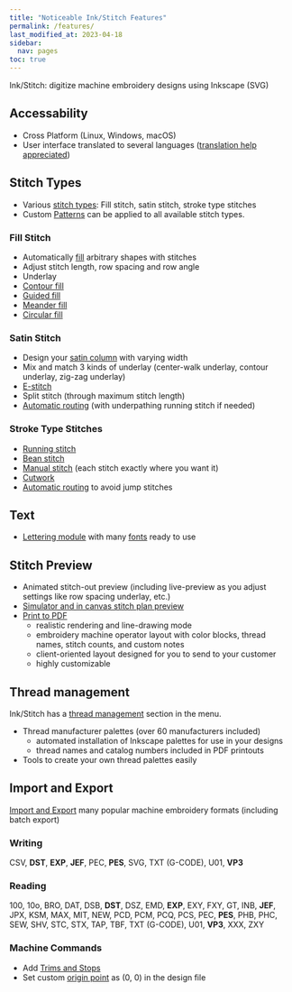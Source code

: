 ```yaml
---
title: "Noticeable Ink/Stitch Features"
permalink: /features/
last_modified_at: 2023-04-18
sidebar:
  nav: pages
toc: true
---
```

Ink/Stitch: digitize machine embroidery designs using Inkscape (SVG)

## Accessability

* Cross Platform (Linux, Windows, macOS)
* User interface translated to several languages ([translation help appreciated](https://translate.inkstitch.org))

## Stitch Types

* Various [stitch types](/docs/stitch-library/): Fill stitch, satin stitch, stroke type stitches
* Custom [Patterns](/docs/stitches/patterns/) can be applied to all available stitch types.

### Fill Stitch

* Automatically [fill](/docs/stitches/fill-stitch/) arbitrary shapes with stitches
* Adjust stitch length, row spacing and row angle
* Underlay
* [Contour fill](/docs/stitches/contour-fill/)
* [Guided fill](/docs/stitches/guided-fill/) 
* [Meander fill](/docs/stitches/meander-fill/)
* [Circular fill](/docs/stitches/circular-fill/)

### Satin Stitch
* Design your [satin column](/docs/stitches/satin-column/) with varying width
* Mix and match 3 kinds of underlay (center-walk underlay, contour underlay, zig-zag underlay)
* [E-stitch](/docs/stitches/e-stitch/)
* Split stitch (through maximum stitch length)
* [Automatic routing](/docs/satin-tools/) (with underpathing running stitch if needed)

### Stroke Type Stitches

* [Running stitch](/docs/stitches/running-stitch/)
* [Bean stitch](/docs/stitches/bean-stitch/)
* [Manual stitch](/docs/stitches/manual-stitch/) (each stitch exactly where you want it)
* [Cutwork](/docs/cutwork/)
* [Automatic routing](/docs/stroke-tools/) to avoid jump stitches

## Text

* [Lettering module](/docs/lettering/) with many [fonts](/fonts/font-library/) ready to use

## Stitch Preview

* Animated stitch-out preview (including live-preview as you adjust settings like row spacing underlay, etc.)
* [Simulator and in canvas stitch plan preview](/docs/visualize/)
* [Print to PDF](/docs/print-pdf/)
  * realistic rendering and line-drawing mode
  * embroidery machine operator layout with color blocks, thread names, stitch counts, and custom notes
  * client-oriented layout designed for you to send to your customer
  * highly customizable

## Thread management

Ink/Stitch has a [thread management](/docs/thread-color/) section in the menu.

* Thread manufacturer palettes (over 60 manufacturers included)
  * automated installation of Inkscape palettes for use in your designs
  * thread names and catalog numbers included in PDF printouts
* Tools to create your own thread palettes easily

## Import and Export

[Import and Export](/docs/import-export/) many popular machine embroidery formats (including batch export)

### Writing
CSV, **DST**, **EXP**, **JEF**, PEC, **PES**, SVG, TXT (G-CODE), U01, **VP3**

### Reading
100, 10o, BRO, DAT, DSB, **DST**, DSZ, EMD, **EXP**, EXY, FXY, GT, INB, **JEF**, JPX, KSM, MAX, MIT, NEW, PCD, PCM, PCQ, PCS, PEC, **PES**, PHB, PHC, SEW, SHV, STC, STX, TAP, TBF, TXT (G-CODE), U01, **VP3**, XXX, ZXY

### Machine Commands

* Add [Trims and Stops](/docs/commands/)
* Set custom [origin point](/docs/commands/) as (0, 0) in the design file
